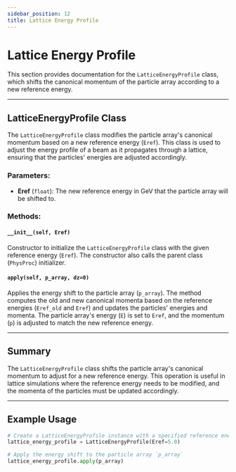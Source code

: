 ```yaml
---
sidebar_position: 12
title: Lattice Energy Profile
---
```


# Lattice Energy Profile

This section provides documentation for the `LatticeEnergyProfile` class, which shifts the canonical momentum of the particle array according to a new reference energy.

---

## LatticeEnergyProfile Class

The `LatticeEnergyProfile` class modifies the particle array's canonical momentum based on a new reference energy (`Eref`). This class is used to adjust the energy profile of a beam as it propagates through a lattice, ensuring that the particles' energies are adjusted accordingly.

### Parameters:
- **Eref** (`float`): The new reference energy in GeV that the particle array will be shifted to.

### Methods:

#### `__init__(self, Eref)`
Constructor to initialize the `LatticeEnergyProfile` class with the given reference energy (`Eref`). The constructor also calls the parent class (`PhysProc`) initializer.

#### `apply(self, p_array, dz=0)`
Applies the energy shift to the particle array (`p_array`). The method computes the old and new canonical momenta based on the reference energies (`Eref_old` and `Eref`) and updates the particles' energies and momenta. The particle array's energy (`E`) is set to `Eref`, and the momentum (`p`) is adjusted to match the new reference energy.

---

## Summary

The `LatticeEnergyProfile` class shifts the particle array's canonical momentum to adjust for a new reference energy. This operation is useful in lattice simulations where the reference energy needs to be modified, and the momenta of the particles must be updated accordingly.

---

## Example Usage

```python
# Create a LatticeEnergyProfile instance with a specified reference energy
lattice_energy_profile = LatticeEnergyProfile(Eref=5.0)

# Apply the energy shift to the particle array `p_array`
lattice_energy_profile.apply(p_array)